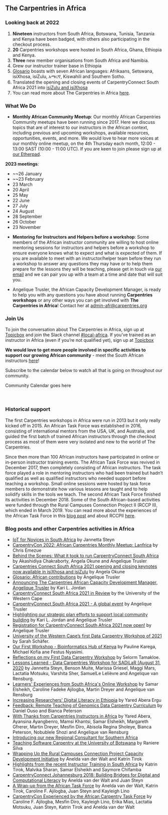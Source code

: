 ## The Carpentries in Africa


### Looking back at 2022

1. **Nineteen** instructors from South Africa, Botswana, Tunisia, Tanzania and Kenya have been badged, with others also participating in the checkout process.
2. **20** Carpentries workshops were hosted in South Africa, Ghana, Ethiopia and Kenya.
3. **Three** new member organisations from South Africa and Namibia.
4. Grew our instructor trainer base in Ethiopia
5. [Glosario](https://glosario.carpentries.org) boasts with seven African languages: Afrikaans, Setswana, isiXhosa, isiZulu, አማርኛ, Kiswahili  and Southern Sotho. 
6. Translated the opening and closing events of CarpentryConnect South Africa 2021 into [isiZulu and isiXhosa](https://www.google.com/url?q=https://www.codeforsociety.org/eventfund/updates/carpentries-connect-south-africa-2021-opening-and-closing-keynotes-now-available-in-isixhosa-and-isizulu&source=gmail&ust=1670282556546000&usg=AOvVaw3qsqjPS27Ga37NNcb7kden)
7. You can read more about The Carpentries in Africa [here](https://docs.carpentries.org/topic_folders/regional_communities/african_task_force.html#blog-posts-and-other-carpentries-activities-in-africa).

### What We Do

- **Monthly African Community Meetup**: Our monthly African Carpentries Community meetups have been running since 2017. Here we discuss topics that are of interest to our instructors in the African context, including previous and upcoming workshops, available resources, opportunities, events, and more. We would love to hear more voices at our monthly online meetup, on the 4th Thursday each month, 12:00 - 13:00 SAST (10:00 - 11:00 UTC). If you are keen to join please sign up at [our Etherpad](http://pad.software-carpentry.org/ZA-community-call).

**2023 meetings**:
* ~~26 January
* ~~23 February
* 23 March
* 20 April
* 25 May
* 22 June
* 27 July
* 24 August
* 28 September
* 26 October
* 23 November

- **Mentoring for Instructors and Helpers before a workshop**: Some members of the African instructor community are willing to host online mentoring sessions for instructors and helpers before a workshop to ensure everyone knows what to expect and what is expected of them. If you are available to meet with an instructor/helper team before they run a workshop to answer any questions they may have or to help them prepare for the lessons they will be teaching, please get in touch via [our email](mailto:admin-afr&#64;carpentries.org) and we can pair you up with a team at a time and date that will suit you.

- Angelique Trusler, the African Capacity Development Manager, is ready to help you with any questions you have about running **Carpentries workshops** or any other ways you can get involved with **The Carpentries in Africa**!  Contact her at [admin-afr@carpentries.org](mailto:admin-afr@carpentries.org)

### Join Us

To join the conversation about The Carpentries in Africa, sign up at [Topicbox](https://carpentries.topicbox.com/groups/local-africa) and join the Slack channel [#local-africa](https://swc-slack-invite.herokuapp.com/). If you’ve trained as an instructor in Africa (even if you’re not qualified yet), sign up at [Topicbox](https://carpentries.topicbox.com/groups/instructors)

**We would love to get more people involved in specific activities to support our growing African community** - meet the South African instructors [here](https://carpentries.org/regions_za/)!

Subscribe to the calendar below to watch all that is going on throughout our community.

<div id='calendar' markdown="0">Community Calendar goes here</div><br/>

 <script type="text/javascript" src="https://cdnjs.cloudflare.com/ajax/libs/jstimezonedetect/1.0.4/jstz.min.js"></script> <script type="text/javascript"> var timezone = jstz.determine(); var frame_setup = '<iframe src="https://calendar.google.com/calendar/b/1/embed?title=The%20Carpentries%20Community%20Calendar%20&mode=WEEK&height=600&wkst=1&bgcolor=%23FFFFFF&src=oseuuoht0tvjbokgg3noh8c47g%40group.calendar.google.com&color=%23333333&ctz='; var frame_close = '" style="border-width:0" width="600" height="400" frameborder="0" scrolling="no"></iframe>'; var full_link = frame_setup + timezone.name() + frame_close; document.getElementById('calendar').innerHTML = full_link; </script><br/>

### Historical support

The first Carpentries workshops in Africa were run in 2013 but it only really kicked off in 2015. An African Task Force was established in 2016, consisting of international mentors from the USA, UK, and Australia, and guided the first batch of trained African instructors through the checkout process as most of them were very isolated and new to the world of The Carpentries.

Since then more than 100 African instructors have participated in online or in-person instructor training events. The African Task Force was revived in December 2017, then completely consisting of African instructors. The task force played a role in mentoring instructors who had been trained but hadn’t qualified as well as qualified instructors who needed support before teaching a workshop. Small online sessions were hosted by task force members to demonstrate how various lessons are taught and to help solidify skills in the tools we teach. The second African Task Force finished its activities in December 2018. Some of the South African-based activities were funded through the Rural Campuses Connection Project II (RCCP II), which ended in March 2019. You can read more about the experiences of the African Task Force in this [blog post](https://carpentries.org/blog/2019/01/african-task-force-update/) and about RCCPII [here](https://tenet-rccpii.github.io/rccpii-2018/).

### Blog posts and other Carpentries activities in Africa

- [IoT for Novices in South Africa](https://society-rse.org/iot-for-novices-in-south-africa/) by Jannetta Steyn
- [CarpentryCon 2022: African Carpentries Monthly Meetup: Lanfrica](https://www.youtube.com/watch?v=9qy64xdIB2w) by Chris Emezue
- [Behind the Scenes: What it took to run CarpentryConnect South Africa](https://www.codeforsociety.org/eventfund/updates/behind-the-scenes-what-it-took-to-run-carpentryconnect-south-africa) by Akashidiya Chakraborty, Angela Okune and Angelique Trusler
- [Carpentries Connect South Africa 2021 opening and closing keynotes now available in isiXhosa and isiZulu](https://www.codeforsociety.org/eventfund/updates/carpentries-connect-south-africa-2021-opening-and-closing-keynotes-now-available-in-isixhosa-and-isizulu) by Angela Okune
- [Glosario: African contributions](https://carpentries.org/blog/2021/11/Glosario-African-Contributions/) by Angelique Trusler
- [Announcing The Carpentries African Capacity Development Manager, Angelique Trusler](https://carpentries.org/blog/2021/10/announcing-african-capacity-development-manager/) by Kari L. Jordan 
- [CarpentryConnect South Africa 2021 in Review](https://eresearch.uwc.ac.za/2021/10/06/carpentry-connect-south-africa-2021-in-review/) by the University of the Western Cape
- [CarpentryConnect South Africa 2021 - A global event](https://carpentries.org/blog/2021/09/carpentryconnect/) by Angelique Trusler
- [Highlighting our strategic plan efforts to support local community building](https://carpentries.org/blog/2021/07/Highlighting-our-strategic-plan-efforts-to-support-local-community-building/) by Kari L. Jordan and Angelique Trusler
- [Registration for CarpentryConnect South Africa 2021 now open!](https://carpentries.org/blog/2021/06/CarpentryConnectSouthAfrica/) by Angelique Trusler
- [University of the Western Cape’s first Data Carpentry Workshop of 2021](https://carpentries.org/blog/2021/05/uwc-first-data-carpentry-workshop/) by Sarah Schäfer.
- [Our First Workshop - Bioinformatics Hub of Kenya](https://carpentries.org/blog/2021/05/our-First-Workshop/) by Pauline Karega, Michael Kofia ane Festus Nyasimi.
- [Reflections on my First Data Carpentry Workshop](https://carpentries.org/blog/2020/10/reflections-on-my-first-Data-Carpentry-workshop/) by Selorm Tamakloe.
- [Lessons Learned - Data Carpentries Workshop for SADiLaR (August 31, 2020](https://carpentries.org/blog/2020/10/Lessons-Learned-DCW-for-SADiLaR-August/) by Jannetta Steyn, Benson Muite, Marissa Griesel, Maggi Mars, Lactatia Motsuku, Varshita Sher, SamuelLe Lelièvre and Angelique van Rensburg.
- [Learners' Experiences from South Africa's Online Workshop](https://carpentries.org/blog/2020/05/south-africa-online-workshop/) by Samar Elsheikh, Caroline Fadeke Ajilogba, Martin Dreyer and Angelique van Rensburg
- [Increasing Researchers' Digital Literacy in Ethiopia](https://carpentries.org/blog/2020/05/ambo-university-workshop/) by Yared Abera Ergu
- [Feedback: Remote Teaching of Genomics Data Carpentry Curriculum](https://carpentries.org/blog/2020/01/genomics-workshop-icipe-kenya/) by Daniel Ouso and Bianca Peterson
- [With Thanks from Carpentries Instructors in Africa](https://carpentries.org/blog/2019/12/africa-instructors-gratitudes/) by Yared Abera, Ayansina Ayangbenro, Mamsi Khantsi, Samar Elsheikh, Margareth Gfrerer, Martin Dreyer, Mesfin Diro, Abisola Regina Sholeye, Bianca Peterson, Nobublele Shozi and Angelique van Rensburg
- [Introducing our new Regional Consultant for Southern Africa](https://carpentries.org/blog/2019/11/introducing-angelique//)
- [Teaching Software Carpentry at the University of Botswana](https://carpentries.org/blog/2019/10/botswana-software-carpentry/) by Raniere Silva
- [Wrapping Up the Rural Campuses Connection Project Capacity Development Initiative](https://carpentries.org/blog/2019/04/rccpii/) by Anelda van der Walt and Katrin Tirok
- [Highlights from the recent Instructor Training in South Africa](https://carpentries.org/blog/2019/04/ukzn-ttt/) by Katrin Tirok, Malvika Sharan, Samar Elsheikh and Saymore Chifamba
- [CarpentryConnect Johannesburg 2018: Building Bridges for Digital and Computational Literacy](https://carpentries.org/blog/2019/01/carpentryconnect-jhb2018/) by Anelda van der Walt and Juan Steyn
- [A Wrap-up from the African Task Force](https://carpentries.org/blog/2019/01/african-task-force-update/) by Anelda van der Walt, Katrin Tirok, Caroline F. Ajilogba, Juan Steyn and Kayleigh Lino
- [CarpentryCon Experienced by the African Carpentry Task Force](https://carpentries.org/blog/2018/07/actf-carpcon-post/) by Caroline F. Ajilogba, Mesfin Diro, Kayleigh Lino, Erika Mias, Lactatia Motsuku, Juan Steyn, Katrin Tirok and Anelda van der Walt
